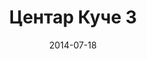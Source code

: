 ---
layout: default
modal-id: 1
date: 2014-07-18
img: cabin.png
alt: image-alt
store: Centar
title: Центар Куче 3
images:
    - Apple
    - Orange
    - Strawberry
    - Mango
description: Intro LINQ is query language for C and VB introduced in .NET 3.5 and VS 2008. LINQ simplifies querying by offering one unified language to query different types of data sources. In order to use LINQ to query data source we need LINQ provider. Many providers are posted here and there is option to create our own providers, so basically you can query everything with the right provider. This means that a single query can be used to query data from DB, XML, lists etc.. Query SyntaxLINQ queries can be written in two basic ways.

---